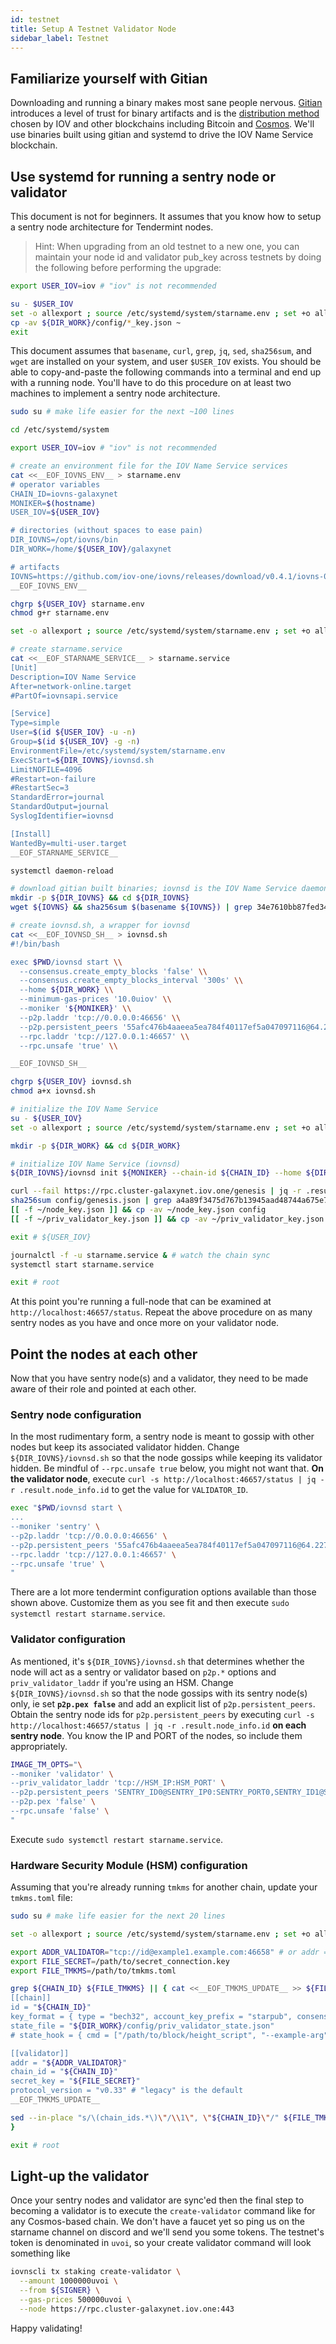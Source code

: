 ```yaml
---
id: testnet
title: Setup A Testnet Validator Node
sidebar_label: Testnet
---
```


## Familiarize yourself with Gitian

Downloading and running a binary makes most sane people nervous.  <a href="https://gitian.org/" target="_blank">Gitian</a> introduces a level of trust for binary artifacts and is the <a href="https://medium.com/iov-internet-of-values/distribute-open-source-software-the-right-and-verifiable-way-fe12f58df062" target="_blank">distribution method</a> chosen by IOV and other blockchains including Bitcoin and <a href="https://medium.com/tendermint/reproducible-builds-8c2eebb9a486" target="_blank">Cosmos</a>.  We'll use binaries built using gitian and systemd to drive the IOV Name Service blockchain.

## Use systemd for running a sentry node or validator

This document is not for beginners.  It assumes that you know how to setup a sentry node architecture for Tendermint nodes.

> Hint: When upgrading from an old testnet to a new one, you can maintain your node id and validator pub_key across testnets by doing the following before performing the upgrade:

```sh
export USER_IOV=iov # "iov" is not recommended

su - $USER_IOV
set -o allexport ; source /etc/systemd/system/starname.env ; set +o allexport # pick-up env vars
cp -av ${DIR_WORK}/config/*_key.json ~
exit
```

This document assumes that `basename`, `curl`, `grep`, `jq`, `sed`, `sha256sum`, and `wget` are installed on your system, and user `$USER_IOV` exists.  You should be able to copy-and-paste the following commands into a terminal and end up with a running node.  You'll have to do this procedure on at least two machines to implement a sentry node architecture.

```sh
sudo su # make life easier for the next ~100 lines

cd /etc/systemd/system

export USER_IOV=iov # "iov" is not recommended

# create an environment file for the IOV Name Service services
cat <<__EOF_IOVNS_ENV__ > starname.env
# operator variables
CHAIN_ID=iovns-galaxynet
MONIKER=$(hostname)
USER_IOV=${USER_IOV}

# directories (without spaces to ease pain)
DIR_IOVNS=/opt/iovns/bin
DIR_WORK=/home/${USER_IOV}/galaxynet

# artifacts
IOVNS=https://github.com/iov-one/iovns/releases/download/v0.4.1/iovns-0.4.1-linux-amd64.tar.gz
__EOF_IOVNS_ENV__

chgrp ${USER_IOV} starname.env
chmod g+r starname.env

set -o allexport ; source /etc/systemd/system/starname.env ; set +o allexport # pick-up env vars

# create starname.service
cat <<__EOF_STARNAME_SERVICE__ > starname.service
[Unit]
Description=IOV Name Service
After=network-online.target
#PartOf=iovnsapi.service

[Service]
Type=simple
User=$(id ${USER_IOV} -u -n)
Group=$(id ${USER_IOV} -g -n)
EnvironmentFile=/etc/systemd/system/starname.env
ExecStart=${DIR_IOVNS}/iovnsd.sh
LimitNOFILE=4096
#Restart=on-failure
#RestartSec=3
StandardError=journal
StandardOutput=journal
SyslogIdentifier=iovnsd

[Install]
WantedBy=multi-user.target
__EOF_STARNAME_SERVICE__

systemctl daemon-reload

# download gitian built binaries; iovnsd is the IOV Name Service daemon
mkdir -p ${DIR_IOVNS} && cd ${DIR_IOVNS}
wget ${IOVNS} && sha256sum $(basename ${IOVNS}) | grep 34e7610bb87fed342d8575f462338aeba45f72ef6654c6dd1fb9829500fb41cf && tar xvf $(basename ${IOVNS}) || echo 'BAD BINARY!'

# create iovnsd.sh, a wrapper for iovnsd
cat <<__EOF_IOVNSD_SH__ > iovnsd.sh
#!/bin/bash

exec $PWD/iovnsd start \\
  --consensus.create_empty_blocks 'false' \\
  --consensus.create_empty_blocks_interval '300s' \\
  --home ${DIR_WORK} \\
  --minimum-gas-prices '10.0uiov' \\
  --moniker '${MONIKER}' \\
  --p2p.laddr 'tcp://0.0.0.0:46656' \\
  --p2p.persistent_peers '55afc476b4aaeea5ea784f40117ef5a047097116@64.227.40.19:46656' \\
  --rpc.laddr 'tcp://127.0.0.1:46657' \\
  --rpc.unsafe 'true' \\

__EOF_IOVNSD_SH__

chgrp ${USER_IOV} iovnsd.sh
chmod a+x iovnsd.sh

# initialize the IOV Name Service
su - ${USER_IOV}
set -o allexport ; source /etc/systemd/system/starname.env ; set +o allexport # pick-up env vars

mkdir -p ${DIR_WORK} && cd ${DIR_WORK}

# initialize IOV Name Service (iovnsd)
${DIR_IOVNS}/iovnsd init ${MONIKER} --chain-id ${CHAIN_ID} --home ${DIR_WORK} 2>&1 | jq -r .chain_id

curl --fail https://rpc.cluster-galaxynet.iov.one/genesis | jq -r .result.genesis  > config/genesis.json
sha256sum config/genesis.json | grep a4a89f3475d767b13945aad48744a675e7de0d056f3439c5aca6807980bd92d2 || echo 'BAD GENESIS FILE!'
[[ -f ~/node_key.json ]] && cp -av ~/node_key.json config
[[ -f ~/priv_validator_key.json ]] && cp -av ~/priv_validator_key.json config

exit # ${USER_IOV}

journalctl -f -u starname.service & # watch the chain sync
systemctl start starname.service

exit # root
```

At this point you're running a full-node that can be examined at `http://localhost:46657/status`.  Repeat the above procedure on as many sentry nodes as you have and once more on your validator node.

## Point the nodes at each other

Now that you have sentry node(s) and a validator, they need to be made aware of their role and pointed at each other.

### Sentry node configuration

In the most rudimentary form, a sentry node is meant to gossip with other nodes but keep its associated validator hidden.  Change `${DIR_IOVNS}/iovnsd.sh` so that the node gossips while keeping its validator hidden.  Be mindful of `--rpc.unsafe true` below, you might not want that.  **On the validator node**, execute `curl -s http://localhost:46657/status | jq -r .result.node_info.id` to get the value for `VALIDATOR_ID`.

```sh
exec "$PWD/iovnsd start \
...
--moniker 'sentry' \
--p2p.laddr 'tcp://0.0.0.0:46656' \
--p2p.persistent_peers '55afc476b4aaeea5ea784f40117ef5a047097116@64.227.40.19:46656' \
--rpc.laddr 'tcp://127.0.0.1:46657' \
--rpc.unsafe 'true' \
"
```

There are a lot more tendermint configuration options available than those shown above.  Customize them as you see fit and then execute `sudo systemctl restart starname.service`.

### Validator configuration

As mentioned, it's `${DIR_IOVNS}/iovnsd.sh` that determines whether the node will act as a sentry or validator based on `p2p.*` options and `priv_validator_laddr` if you're using an HSM.  Change `${DIR_IOVNS}/iovnsd.sh` so that the node gossips with its sentry node(s) only, ie set **`p2p.pex false`** and add an explicit list of `p2p.persistent_peers`.  Obtain the sentry node ids for `p2p.persistent_peers` by executing `curl -s http://localhost:46657/status | jq -r .result.node_info.id` **on each sentry node**.  You know the IP and PORT of the nodes, so include them appropriately.

```sh
IMAGE_TM_OPTS="\
--moniker 'validator' \
--priv_validator_laddr 'tcp://HSM_IP:HSM_PORT' \
--p2p.persistent_peers 'SENTRY_ID0@SENTRY_IP0:SENTRY_PORT0,SENTRY_ID1@SENTRY_IP1:SENTRY_PORT1' \
--p2p.pex 'false' \
--rpc.unsafe 'false' \
"
```

Execute `sudo systemctl restart starname.service`.

### Hardware Security Module (HSM) configuration

Assuming that you're already running `tmkms` for another chain, update your `tmkms.toml` file:
```sh
sudo su # make life easier for the next 20 lines

set -o allexport ; source /etc/systemd/system/starname.env ; set +o allexport # pick-up env vars

export ADDR_VALIDATOR="tcp://id@example1.example.com:46658" # or addr = "unix:///path/to/socket"
export FILE_SECRET=/path/to/secret_connection.key
export FILE_TMKMS=/path/to/tmkms.toml

grep ${CHAIN_ID} ${FILE_TMKMS} || { cat <<__EOF_TMKMS_UPDATE__ >> ${FILE_TMKMS}
[[chain]]
id = "${CHAIN_ID}"
key_format = { type = "bech32", account_key_prefix = "starpub", consensus_key_prefix = "starvalconspub" }
state_file = "${DIR_WORK}/config/priv_validator_state.json"
# state_hook = { cmd = ["/path/to/block/height_script", "--example-arg", "starname network"] }

[[validator]]
addr = "${ADDR_VALIDATOR}"
chain_id = "${CHAIN_ID}"
secret_key = "${FILE_SECRET}"
protocol_version = "v0.33" # "legacy" is the default
__EOF_TMKMS_UPDATE__

sed --in-place "s/\(chain_ids.*\)\"/\\1\", \"${CHAIN_ID}\"/" ${FILE_TMKMS}
}

exit # root
```

## Light-up the validator

Once your sentry nodes and validator are sync'ed then the final step to becoming a validator is to execute the `create-validator` command like for any Cosmos-based chain.  We don't have a faucet yet so ping us on the starname channel on discord and we'll send you some tokens.  The testnet's token is denominated in `uvoi`, so your create validator command will look something like
```sh
iovnscli tx staking create-validator \
  --amount 1000000uvoi \
  --from ${SIGNER} \
  --gas-prices 500000uvoi \
  --node https://rpc.cluster-galaxynet.iov.one:443
```

Happy validating!
